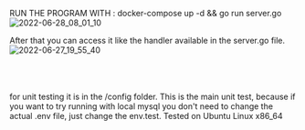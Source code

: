 RUN THE PROGRAM WITH : 
docker-compose up -d && go run server.go
![2022-06-28_08_01_10](https://user-images.githubusercontent.com/88305133/176064603-569bbf1f-e1b9-4aac-9c4e-507270e83fe1.png)



After that you can access it like the handler available in the server.go file. 
![2022-06-27_19_55_40](https://user-images.githubusercontent.com/88305133/175946757-328021c0-cab4-4f1e-9aa4-e03bf27bf3fc.png)

<br/>
<br/>
<br/>
for unit testing it is in the /config folder. This is the main unit test, because if you want to try running with local mysql you don't need to change the actual .env file, just change the env.test.
Tested on Ubuntu Linux x86_64

